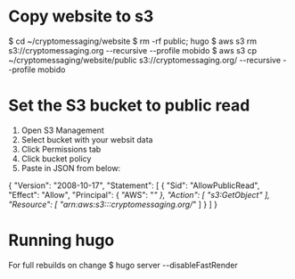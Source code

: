 # Copy website to s3

$ cd ~/cryptomessaging/website
$ rm -rf public; hugo
$ aws s3 rm s3://cryptomessaging.org --recursive  --profile mobido
$ aws s3 cp ~/cryptomessaging/website/public s3://cryptomessaging.org/ --recursive --profile mobido


# Set the S3 bucket to public read

1) Open S3 Management
2) Select bucket with your websit data
3) Click Permissions tab
4) Click bucket policy
5) Paste in JSON from below:

{
  "Version": "2008-10-17",
  "Statement": [
    {
      "Sid": "AllowPublicRead",
      "Effect": "Allow",
      "Principal": {
        "AWS": "*"
      },
      "Action": [
        "s3:GetObject"
      ],
      "Resource": [
        "arn:aws:s3:::cryptomessaging.org/*"
      ]
    }
  ]
}

# Running hugo

For full rebuilds on change
$ hugo server --disableFastRender